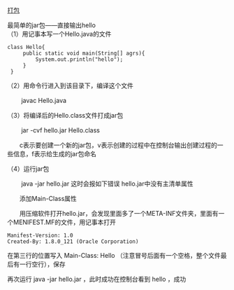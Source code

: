 [打包](https://www.cnblogs.com/mq0036/p/8566427.html)  

最简单的jar包——直接输出hello  
（1）用记事本写一个Hello.java的文件
```
class Hello{
     public static void main(String[] agrs){
         System.out.println("hello");
     }
 }
```
（2）用命令行进入到该目录下，编译这个文件

　　 javac Hello.java 

（3）将编译后的Hello.class文件打成jar包

　　 jar -cvf hello.jar Hello.class 

　　c表示要创建一个新的jar包，v表示创建的过程中在控制台输出创建过程的一些信息，f表示给生成的jar包命名

（4）运行jar包

　　 java -jar hello.jar  这时会报如下错误  hello.jar中没有主清单属性 

　　添加Main-Class属性

　　用压缩软件打开hello.jar，会发现里面多了一个META-INF文件夹，里面有一个MENIFEST.MF的文件，用记事本打开
  ```
  Manifest-Version: 1.0
  Created-By: 1.8.0_121 (Oracle Corporation)
  ```
  在第三行的位置写入 Main-Class: Hello （注意冒号后面有一个空格，整个文件最后有一行空行），保存

  再次运行 java -jar hello.jar ，此时成功在控制台看到  hello ，成功
